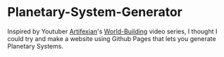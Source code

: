 # Planetary-System-Generator
Inspired by Youtuber [Artifexian](https://www.youtube.com/c/Artifexian)'s [World-Building](https://youtube.com/playlist?list=PLduA6tsl3gygXJbq_iQ_5h2yri4WL6zsS) video series, I thought I could try and make a website using Github Pages that lets you generate Planetary Systems.